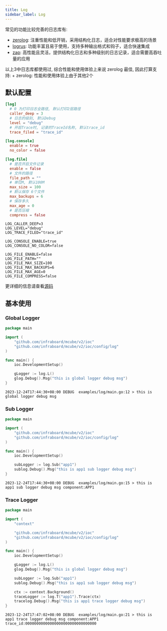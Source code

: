 ```yaml
---
title: Log
sidebar_label: Log
---
```


常见的功能比较完善的日志库有:
+ [zerolog](https://github.com/rs/zerolog): 注重性能和低开销，采用结构化日志，适合对性能要求极高的场景
+ [logrus](https://github.com/sirupsen/logrus): 功能丰富且易于使用，支持多种输出格式和钩子，适合快速集成
+ [zap](https://github.com/uber-go/zap): 高性能且灵活，提供结构化日志和多种级别的日志记录，适合需要高吞吐量的应用

以上3中日志库都使用过, 综合性能和使用体验上来说 zerolog 最佳, 因此打算支持:
	+ zerolog: 性能和使用体验上由于其他2个

##  默认配置

```toml tab
[log]
  # 0 为打印日志全路径, 默认打印2层路径
  caller_deep = 3
  # 日志的级别, 默认Debug
  level = "debug"
  # 开启Trace时, 记录的TraceId名称, 默认trace_id
  trace_filed = "trace_id"

[log.console]
  enable = true
  no_color = false

[log.file]
  # 是否开启文件记录
  enable = false
  # 文件的路径
  file_path = ""
  # 单位M, 默认100M
  max_size = 100
  # 默认保存 6个文件
  max_backups = 6
  # 保存多久
  max_age = 0
  # 是否压缩
  compress = false
```

```env tab
LOG_CALLER_DEEP=3
LOG_LEVEL="debug"
LOG_TRACE_FILED="trace_id"

LOG_CONSOLE_ENABLE=true
LOG_CONSOLE_NO_COLOR=false

LOG_FILE_ENABLE=false
LOG_FILE_PATH=""
LOG_FILE_MAX_SIZE=100
LOG_FILE_MAX_BACKUPS=6
LOG_FILE_MAX_AGE=0
LOG_FILE_COMPRESS=false
```

更详细的信息请查看[源码](https://github.com/infraboard/mcube/blob/master/ioc/config/logger/log.go#L89-L99)


## 基本使用


### Global Logger

```go
package main

import (
	"github.com/infraboard/mcube/v2/ioc"
	"github.com/infraboard/mcube/v2/ioc/config/log"
)

func main() {
	ioc.DevelopmentSetup()

	gLogger := log.L()
	glog.Debug().Msg("this is global logger debug msg")
}
```

```
2023-12-24T17:44:30+08:00 DEBUG  examples/log/main.go:12 > this is global logger debug msg
```

### Sub Logger

```go
package main

import (
	"github.com/infraboard/mcube/v2/ioc"
	"github.com/infraboard/mcube/v2/ioc/config/log"
)

func main() {
	ioc.DevelopmentSetup()

	subLogger := log.Sub("app1")
	sublog.Debug().Msg("this is app1 sub logger debug msg")
}
```

```
2023-12-24T17:44:30+08:00 DEBUG  examples/log/main.go:15 > this is app1 sub logger debug msg component:APP1
```

### Trace Logger

```go
package main

import (
	"context"

	"github.com/infraboard/mcube/v2/ioc"
	"github.com/infraboard/mcube/v2/ioc/config/log"
)

func main() {
	ioc.DevelopmentSetup()

	gLogger := log.L()
	glog.Debug().Msg("this is global logger debug msg")

	subLogger := log.Sub("app1")
	sublog.Debug().Msg("this is app1 sub logger debug msg")

	ctx := context.Background()
	traceLogger := log.T("app1").Trace(ctx)
	tracelog.Debug().Msg("this is app1 trace logger debug msg")
}
```

```
2023-12-24T17:47:02+08:00 DEBUG  examples/log/main.go:21 > this is app1 trace logger debug msg component:APP1 trace_id:00000000000000000000000000000000
```